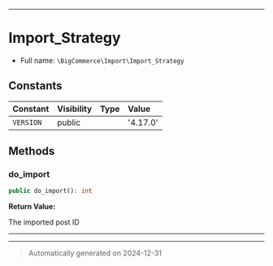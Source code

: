 ***

# Import_Strategy





* Full name: `\BigCommerce\Import\Import_Strategy`


## Constants

| Constant | Visibility | Type | Value |
|:---------|:-----------|:-----|:------|
|`VERSION`|public| |&#039;4.17.0&#039;|

## Methods


### do_import



```php
public do_import(): int
```









**Return Value:**

The imported post ID




***


***
> Automatically generated on 2024-12-31
